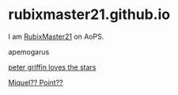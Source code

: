 # rubixmaster21.github.io

I am [RubixMaster21](https://aops.com/community/user/RubixMaster21) on AoPS.

apemogarus

[peter griffin loves the stars](https://rubixmaster21.github.io/astr%20=onomy.pdf)

[Miquel?? Point??](https://rubixmaster21.github.io/miquel.png)
